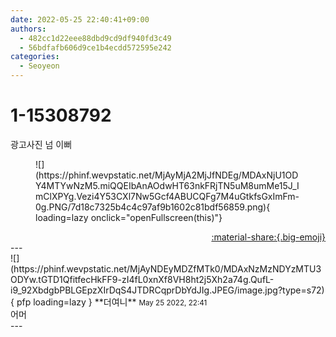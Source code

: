 ```yaml
---
date: 2022-05-25 22:40:41+09:00
authors:
  - 482cc1d22eee88dbd9cd9df940fd3c49
  - 56bdfafb606d9ce1b4ecdd572595e242
categories:
  - Seoyeon
---
```


# 1-15308792

<div class="post-container" markdown="1">
<div class="content-container md-sidebar__scrollwrap" markdown="1">

광고사진 넘 이뻐
<figure markdown="1">
![](https://phinf.wevpstatic.net/MjAyMjA2MjJfNDEg/MDAxNjU1ODY4MTYwNzM5.miQQEIbAnAOdwHT63nkFRjTN5uM8umMe15J_ImClXPYg.Vezi4Y53CXl7Nw5Gcf4ABUCQFg7M4uGtkfsGxImFm-0g.PNG/7d18c7325b4c4c97af9b1602c81bdf56859.png){ loading=lazy onclick="openFullscreen(this)"}
</figure>


</div>
</div>

<div style="text-align: right;" markdown="1">
<a href="https://weverse.io/fromis9/fanpost/1-15308792" style="text-align: right;">:material-share:{.big-emoji}</a>
</div>
---

<div class="comments-container md-sidebar__scrollwrap" markdown="1">
<div class="comment" markdown="1">
<div class='id-container' markdown="1">
![](https://phinf.wevpstatic.net/MjAyNDEyMDZfMTk0/MDAxNzMzNDYzMTU3ODYw.tGTD1QfitfecHkFF9-zI4fL0xnXf8VH8ht2j5Xh2a74g.QufL-i9_92XbdgbPBLGEpzXIrDqS4JTDRCqprDbYdJIg.JPEG/image.jpg?type=s72){ pfp loading=lazy }
**<span class="artist">더여니</span>** <small>May 25 2022, 22:41</small><br>
</div>
<div class='comment-body' markdown="1">
어머
</div>
</div>
</div>
---
